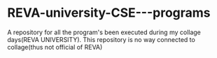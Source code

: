 # REVA-university-CSE---programs
A repository for all the program's been executed during my collage days(REVA UNIVERSITY). This repository is no way connected to collage(thus not official of REVA)
